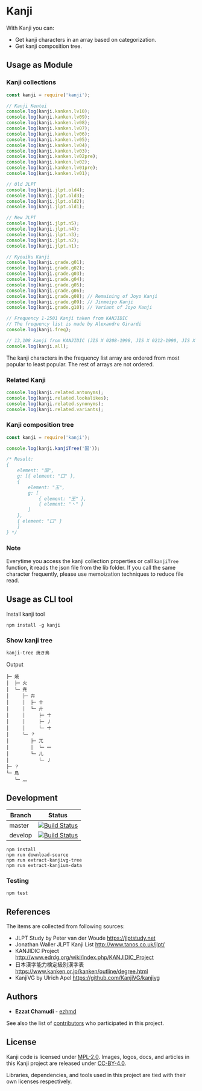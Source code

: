 # Kanji

With Kanji you can:
- Get kanji characters in an array based on categorization.
- Get kanji composition tree.

## Usage as Module

### Kanji collections

```js
const kanji = require('kanji');

// Kanji Kentei
console.log(kanji.kanken.lv10);
console.log(kanji.kanken.lv09);
console.log(kanji.kanken.lv08);
console.log(kanji.kanken.lv07);
console.log(kanji.kanken.lv06);
console.log(kanji.kanken.lv05);
console.log(kanji.kanken.lv04);
console.log(kanji.kanken.lv03);
console.log(kanji.kanken.lv02pre);
console.log(kanji.kanken.lv02);
console.log(kanji.kanken.lv01pre);
console.log(kanji.kanken.lv01);

// Old JLPT
console.log(kanji.jlpt.old4);
console.log(kanji.jlpt.old3);
console.log(kanji.jlpt.old2);
console.log(kanji.jlpt.old1);

// New JLPT
console.log(kanji.jlpt.n5);
console.log(kanji.jlpt.n4);
console.log(kanji.jlpt.n3);
console.log(kanji.jlpt.n2);
console.log(kanji.jlpt.n1);

// Kyouiku Kanji
console.log(kanji.grade.g01);
console.log(kanji.grade.g02);
console.log(kanji.grade.g03);
console.log(kanji.grade.g04);
console.log(kanji.grade.g05);
console.log(kanji.grade.g06);
console.log(kanji.grade.g08); // Remaining of Joyo Kanji
console.log(kanji.grade.g09); // Jinmeiyo Kanji
console.log(kanji.grade.g10); // Variant of Joyo Kanji

// Frequency 1-2501 Kanji taken from KANJIDIC
// The frequency list is made by Alexandre Girardi
console.log(kanji.freq);

// 13,108 kanji from KANJIDIC (JIS X 0208-1998, JIS X 0212-1990, JIS X 0213-2012)
console.log(kanji.all);

```

The kanji characters in the frequency list array are ordered from most popular to least popular.
The rest of arrays are not ordered.

### Related Kanji

```js
console.log(kanji.related.antonyms);
console.log(kanji.related.lookalikes);
console.log(kanji.related.synonyms);
console.log(kanji.related.variants);
```

### Kanji composition tree

```js
const kanji = require('kanji');

console.log(kanji.kanjiTree('国'));

/* Result:
{
    element: "国",
    g: [{ element: "囗" },
    {
        element: "玉",
        g: [
            { element: "王" },
            { element: "丶" }
        ]
    },
    { element: "囗" }
    ]
} */
```

### Note

Everytime you access the kanji collection properties or call `kanjiTree` function, it reads the json file from the lib folder. If you call the same character frequently, please use memoization techniques to reduce file read.

## Usage as CLI tool

Install kanji tool
```
npm install -g kanji
```

### Show kanji tree

```sh
kanji-tree 焼き鳥
```

Output
```
├─ 焼
│  ├─ 火
│  └─ 尭
│     ├─ 卉
│     │  ├─ 十
│     │  └─ 廾
│     │     ├─ 十
│     │     ├─ 丿
│     │     └─ 十
│     └─ ？
│        ├─ 兀
│        │  └─ 一
│        └─ 儿
│           └─ 丿
├─ ？
└─ 鳥
   └─ 灬
```

## Development

| Branch | Status |
| - | - |
| master | [![Build Status](https://travis-ci.org/ezhmd/kanji.svg?branch=master)](https://travis-ci.org/ezhmd/kanji) |
| develop | [![Build Status](https://travis-ci.org/ezhmd/kanji.svg?branch=develop)](https://travis-ci.org/ezhmd/kanji) |

```
npm install
npm run download-source
npm run extract-kanjivg-tree
npm run extract-kanjium-data
```

### Testing
```
npm test
```
## References

The items are collected from following sources:

- JLPT Study by Peter van der Woude https://jlptstudy.net
- Jonathan Waller JLPT Kanji List http://www.tanos.co.uk/jlpt/
- KANJIDIC Project http://www.edrdg.org/wiki/index.php/KANJIDIC_Project
- 日本漢字能力検定級別漢字表 https://www.kanken.or.jp/kanken/outline/degree.html
- KanjiVG by Ulrich Apel https://github.com/KanjiVG/kanjivg

## Authors

* **Ezzat Chamudi** - [ezhmd](https://github.com/ezhmd)

See also the list of [contributors](https://github.com/ezhmd/kanji/graphs/contributors) who participated in this project.

## License

Kanji code is licensed under [MPL-2.0](https://www.mozilla.org/en-US/MPL/2.0/). Images, logos, docs, and articles in this Kanji project are released under [CC-BY-4.0](https://creativecommons.org/licenses/by/4.0/legalcode).

Libraries, dependencies, and tools used in this project are tied with their own licenses respectively.
